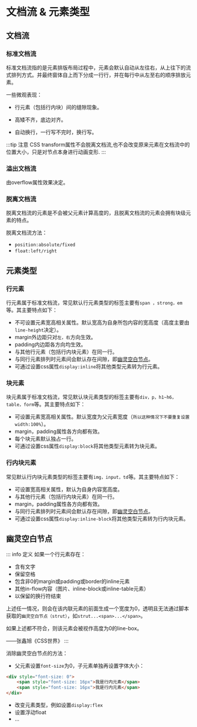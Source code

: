# 文档流 & 元素类型


##  文档流

### 标准文档流

  标准文档流指的是元素排版布局过程中，元素会默认自动从左往右，从上往下的流式排列方式。并最终窗体自上而下分成一行行，并在每行中从左至右的顺序排放元素。

  一些微观表现：

  - 行元素（包括行内块）间的缝隙现象。

  - 高矮不齐，底边对齐。

  - 自动换行，一行写不完时，换行写。

:::tip 注意
CSS transform属性不会脱离文档流,也不会改变原来元素在文档流中的位置大小，只是对节点本身进行动画变形.
:::
### 溢出文档流

  由overflow属性效果决定。

### 脱离文档流

  脱离文档流的元素是不会被父元素计算高度的，且脱离文档流的元素会拥有块级元素的特点。

  脱离文档流方法：

  - `position:absolute/fixed`
  - `float:left/right`

## 元素类型

### 行元素

行元素属于标准文档流，常见默认行元素类型的标签主要有`span ，strong，em`等。其主要特点如下：

- 不可设置元素宽高相关属性。默认宽高为自身所包内容的宽高度（高度主要由`line-height`决定）。
- margin外边距只对`左，右`方向生效。
- padding内边距各方向均生效。 
- 与其他行元素（包括行内块元素）在同一行。 
- 与同行元素排列时元素间会默认存在间隙，即[幽灵空白节点]。 
- 可通过设置css属性`display:inline`将其他类型元素转为行元素。

###  块元素

块元素属于标准文档流，常见默认块元素类型的标签主要有`div，p，h1~h6，table，form`等。其主要特点如下：

- 可设置元素宽高相关属性。默认宽度为父元素宽度（`所以这种情况下不要重复设置width:100%`）。
- margin，padding属性各方向都有效。
- 每个块元素默认独占一行。
- 可通过设置css属性`display:block`将其他类型元素转为块元素。

### 行内块元素

常见默认行内块元素类型的标签主要有`img，input，td`等。其主要特点如下：

- 可设置宽高相关属性，默认为自身内容宽高度。
- 与其他行元素（包括行内块元素）在同一行。
- margin，padding属性各方向都有效。
- 与同行元素排列时元素间会默认存在间隙，即[幽灵空白节点]。 
- 可通过设置css属性`display:inline-block`将其他类型元素转为行内块元素。

## 幽灵空白节点

::: info 定义
如果一个行元素存在：

- 含有文字
- 保留空格
- 包含非0的margin或padding或border的inline元素
- 其他in-flow内容（图片、inline-block或inline-table元素）
- 以保留的换行符结束

上述任一情况，则会在该内联元素的前面生成一个宽度为0，透明且无法通过脚本获取的`幽灵空白节点（strut）`，如`strut...<span>...</span>`。

如果上述都不符合，则该元素会被视作高度为0的line-box。

——张鑫旭《CSS世界》
:::

消除幽灵空白节点的方法：

- 父元素设置`font-size`为0，子元素单独再设置字体大小：

```html
<div style="font-size: 0">
    <span style="font-size: 16px">我是行内元素</span>
    <span style="font-size: 16px">我是行内元素</span>
</div>
```
- 改变元素类型，例如设置`display:flex`
- 设置浮动float
- ...


[幽灵空白节点]:#幽灵空白节点

